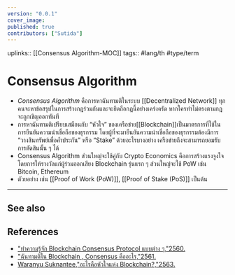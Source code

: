 ```yaml
---
version: "0.0.1"
cover_image:
published: true
contributors: ["Sutida"]
---
```

uplinks:: [[Consensus Algorithm-MOC]]
tags:: #lang/th #type/term

# Consensus Algorithm
- *Consensus Algorithm* คือการหาฉันทามติในระบบ [[Decentralized Network]] ทุกคนจะหาข้อสรุปในการสร้างกฎร่วมกันและจะยึดถือกฎนี้อย่างเคร่งครัด หากใครทำไม่ตรงตามกฎจะถูกเชิญออกทันที
- การหาฉันทามติเปรียบเสมือนกับ “หัวใจ” ของเครือข่าย[[Blockchain]]เป็นมาตรการที่ใช้ในการยืนยันความน่าเชื่อถือของธุรกรรม โดยผู้ที่จะมายืนยันความน่าเชื่อถือของธุรกรรมต้องมีการ “วางสินทรัพย์เพื่อค้ำประกัน” หรือ “Stake” ด้วยอะไรบางอย่าง เครือข่ายถึงจะสามารถยอมรับการตัดสินนั้น ๆ ได้
- Consensus Algorithm ส่วนใหญ่จะใช้คู่กับ Crypto Economics คือการสร้างแรงจูงใจ โดยการให้รางวัลแก่ผู้ร่วมออกเสียง Blockchain รุ่นแรก ๆ ส่วนใหญ่จะใช้ PoW เช่น Bitcoin, Ethereum
- ตัวยอย่าง เช่น [[Proof of Work (PoW)]],  [[Proof of Stake (PoS)]] เป็นต้น 
---
## See also
## References
- ["ทำความรู้จัก Blockchain Consensus Protocol แบบต่าง ๆ,"2560.](https://nuuneoi.com/blog/blog.php?read_id=933)
- ["ฉันทามติใน Blockchain , Consensus คืออะไร,"2561.](https://blockchain-review.co.th/blockchain-review/what-is-blockchain-consensus/)
- [Waranyu Suknantee,"อะไรคือหัวใจแห่ง Blockchain?,"2563.](https://medium.com/bitkub/consensus-algorithms-2d30ae933a02)
